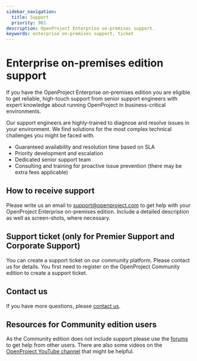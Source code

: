 ```yaml
---
sidebar_navigation:
  title: Support
  priority: 981
description: OpenProject Enterprise on-premises support.
keywords: enterprise on-premises support, ticket
---
```

# Enterprise on-premises edition support

If you have the OpenProject Enterprise on-premises edition you are eligible to get reliable, high-touch support from senior support engineers with expert knowledge about running OpenProject in business-critical environments.

Our support engineers are highly-trained to diagnose and resolve  issues in your environment. We find solutions for the most complex technical challenges you might be faced with.

- Guaranteed availability and resolution time based on SLA
- Priority development and escalation
- Dedicated senior support team
- Consulting and training for proactive issue prevention (there may be extra fees applicable)

## How to receive support

Please write us an email to support@openproject.com to get help with your OpenProject Enterprise on-premises edition. Include a detailed description as well as screen-shots, where necessary.

## Support ticket (only for Premier Support and Corporate Support)

You can create a support ticket on our community platform. Please contact us for details. You first need to register on the OpenProject Community edition to create a support ticket.

## Contact us

If you have more questions, please [contact us](https://www.openproject.org/contact/).

## Resources for Community edition users

As the Community edition does not include support please use the [forums](https://community.openproject.com/projects/openproject/forums) to get help from other users. There are also some videos on the [OpenProject YouTube channel](https://www.youtube.com/c/OpenProjectCommunity) that might be helpful.
